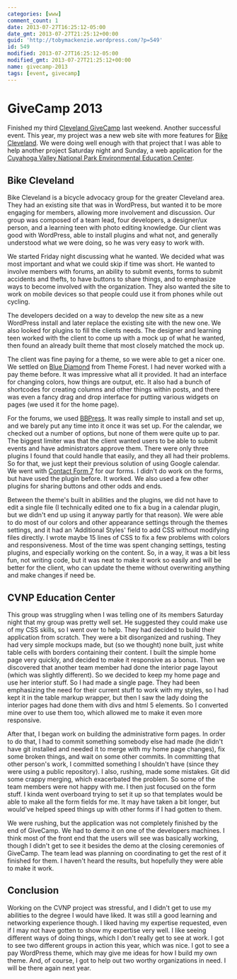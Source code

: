 ```yaml
---
categories: [www]
comment_count: 1
date: 2013-07-27T16:25:12-05:00
date_gmt: 2013-07-27T21:25:12+00:00
guid: 'http://tobymackenzie.wordpress.com/?p=549'
id: 549
modified: 2013-07-27T16:25:12-05:00
modified_gmt: 2013-07-27T21:25:12+00:00
name: givecamp-2013
tags: [event, givecamp]
---
```


GiveCamp 2013
=============

Finished my third [Cleveland GiveCamp](http://clevelandgivecamp.org/) last weekend.  Another successful event.  This year, my project was a new web site with more features for [Bike Cleveland](http://bikecleveland.org/).  We were doing well enough with that project that I was able to help another project Saturday night and Sunday, a web application for the [Cuyahoga Valley National Park Environmental Education Center](http://www.conservancyforcvnp.org/space-rental/lodging/eec).

Bike Cleveland
--------------

Bike Cleveland is a bicycle advocacy group for the greater Cleveland area.  They had an existing site that was in WordPress, but wanted it to be more engaging for members, allowing more involvement and discussion.  Our group was composed of a team lead, four developers, a designer/ux person, and a learning teen with photo editing knowledge.  Our client was good with WordPress, able to install plugins and what not, and generally understood what we were doing, so he was very easy to work with.

We started Friday night discussing what he wanted.  We decided what was most important and what we could skip if time was short.  He wanted to involve members with forums, an ability to submit events, forms to submit accidents and thefts, to have buttons to share things, and to emphasize ways to become involved with the organization.  They also wanted the site to work on mobile devices so that people could use it from phones while out cycling.

<!--more-->

The developers decided on a way to develop the new site as a new WordPress install and later replace the existing site with the new one.  We also looked for plugins to fill the clients needs.  The designer and learning teen worked with the client to come up with a mock up of what he wanted, then found an already built theme that most closely matched the mock up.

The client was fine paying for a theme, so we were able to get a nicer one.  We settled on [Blue Diamond](http://themeforest.net/item/blue-diamond-responsive-corporate-wp-theme/3454881) from Theme Forest.  I had never worked with a pay theme before.  It was impressive what all it provided.  It had an interface for changing colors, how things are output, etc.  It also had a bunch of shortcodes for creating columns and other things within posts, and there was even a fancy drag and drop interface for putting various widgets on pages (we used it for the home page).

For the forums, we used [BBPress](http://wordpress.org/plugins/bbpress/).  It was really simple to install and set up, and we barely put any time into it once it was set up.  For the calendar, we checked out a number of options, but none of them were quite up to par.  The biggest limiter was that the client wanted users to be able to submit events and have administrators approve them.  There were only three plugins I found that could handle that easily, and they all had their problems.  So for that, we just kept their previous solution of using Google calendar.  We went with [Contact Form 7](http://wordpress.org/plugins/contact-form-7/) for our forms.  I didn't do work on the forms, but have used the plugin before.  It worked.  We also used a few other plugins for sharing buttons and other odds and ends.

Between the theme's built in abilities and the plugins, we did not have to edit a single file (I technically edited one to fix a bug in a calendar plugin, but we didn't end up using it anyway partly for that reason).  We were able to do most of our colors and other appearance settings through the themes settings, and it had an 'Additional Styles' field to add CSS without modifying files directly.  I wrote maybe 15 lines of CSS to fix a few problems with colors and responsiveness.  Most of the time was spent changing settings, testing plugins, and especially working on the content.  So, in a way, it was a bit less fun, not writing code, but it was neat to make it work so easily and will be better for the client, who can update the theme without overwriting anything and make changes if need be.

CVNP Education Center
---------------------

This group was struggling when I was telling one of its members Saturday night that my group was pretty well set.  He suggested they could make use of my CSS skills, so I went over to help.  They had decided to build their application from scratch.  They were a bit disorganized and rushing.  They had very simple mockups made, but (so we thought) none built, just white table cells with borders containing their content.  I built the simple home page very quickly, and decided to make it responsive as a bonus.  Then we discovered that another team member had done the interior page layout (which was slightly different).  So we decided to keep my home page and use her interior stuff.  So I had made a single page.  They had been emphasizing the need for their current stuff to work with my styles, so I had kept it in the table markup wrapper, but then I saw the lady doing the interior pages had done them with divs and html 5 elements.  So I converted mine over to use them too, which allowed me to make it even more responsive.

After that, I began work on building the administrative form pages.  In order to do that, I had to commit something somebody else had made (he didn't have git installed and needed it to merge with my home page changes), fix some broken things, and wait on some other commits.  In committing that other person's work, I committed something I shouldn't have (since they were using a public repository).  I also, rushing, made some mistakes.  Git did some crappy merging, which exacerbated the problem.  So some of the team members were not happy with me.  I then just focused on the form stuff.  I kinda went overboard trying to set it up so that templates would be able to make all the form fields for me.  It may have taken a bit longer, but would've helped speed things up with other forms if I had gotten to them.

We were rushing, but the application was not completely finished by the end of GiveCamp.  We had to demo it on one of the developers machines.  I think most of the front end that the users will see was basically working, though I didn't get to see it besides the demo at the closing ceremonies of GiveCamp.  The team lead was planning on coordinating to get the rest of it finished for them.  I haven't heard the results, but hopefully they were able to make it 
work.

Conclusion
----------

Working on the CVNP project was stressful, and I didn't get to use my abilities to the degree I would have liked.  It was still a good learning and networking experience though.  I liked having my expertise requested, even if I may not have gotten to show my expertise very well.  I like seeing different ways of doing things, which I don't really get to see at work.  I got to see two different groups in action this year, which was nice.  I got to see a pay WordPress theme, which may give me ideas for how I build my own theme.  And, of course, I got to help out two worthy organizations in need.  I will be there again next year.
